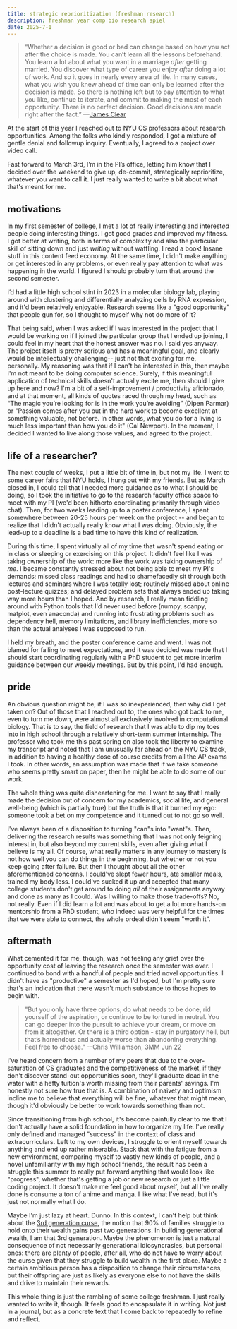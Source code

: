 ```yaml
---
title: strategic reprioritization (freshman research)
description: freshman year comp bio research spiel
date: 2025-7-1
---
```

> “Whether a decision is good or bad can change based on how you act after the choice is made.
> You can’t learn all the lessons beforehand. You learn a lot about what you want in a marriage _after_ getting married. You discover what type of career you enjoy _after_ doing a lot of work. And so it goes in nearly every area of life. In many cases, what you wish you knew ahead of time can only be learned after the decision is made.
> So there is nothing left but to pay attention to what you like, continue to iterate, and commit to making the most of each opportunity. There is no perfect decision. Good decisions are made right after the fact.” —[James Clear](https://jamesclear.com/3-2-1/february-13-2025#:~:text=%E2%80%9CWhether%20a%20decision,after%20the%20fact.%E2%80%9D)

At the start of this year I reached out to NYU CS professors about research opportunities. Among the folks who kindly responded, I got a mixture of gentle denial and followup inquiry. Eventually, I agreed to a project over video call.

Fast forward to March 3rd, I’m in the PI’s office, letting him know that I decided over the weekend to give up, de-commit, strategically reprioritize, whatever you want to call it. I just really wanted to write a bit about what that's meant for me.

## motivations

In my first semester of college, I met a lot of really interesting and interest*ed* people doing interesting things. I got good grades and improved my fitness. I got better at writing, both in terms of complexity and also the particular skill of sitting down and just _writing_ without waffling. I read a book! Insane stuff in this content feed economy. At the same time, I didn't make anything or get interested in any problems, or even really pay attention to what was happening in the world. I figured I should probably turn that around the second semester.

I’d had a little high school stint in 2023 in a molecular biology lab, playing around with clustering and differentially analyzing cells by RNA expression, and it'd been relatively enjoyable. Research seems like a "good opportunity" that people gun for, so I thought to myself why not do more of it?

That being said, when I was asked if I was interested in the project that I would be working on if I joined the particular group that I ended up joining, I could feel in my heart that the honest answer was no. I said yes anyway. The project itself is pretty serious and has a meaningful goal, and clearly would be intellectually challenging-- just not that exciting for me, personally. My reasoning was that if I can't be interested in this, then maybe I'm not meant to be doing computer science. Surely, if this meaningful application of technical skills doesn't actually excite me, then should I give up here and now? I'm a bit of a self-improvement / productivity aficionado, and at that moment, all kinds of quotes raced through my head, such as “The magic you’re looking for is in the work you’re avoiding” (Dipen Parmar) or "Passion comes after you put in the hard work to become excellent at something valuable, not before. In other words, what you do for a living is much less important than how you do it" (Cal Newport). In the moment, I decided I wanted to live along those values, and agreed to the project.

## life of a researcher?

The next couple of weeks, I put a little bit of time in, but not my life. I went to some career fairs that NYU holds, I hung out with my friends. But as March closed in, I could tell that I needed more guidance as to what I should be doing, so I took the initiative to go to the research faculty office space to meet with my PI (we'd been hitherto coordinating primarily through video chat). Then, for two weeks leading up to a poster conference, I spent somewhere between 20-25 hours per week on the project -- and began to realize that I didn't actually really know what I was doing. Obviously, the lead-up to a deadline is a bad time to have this kind of realization.

During this time, I spent virtually all of my time that wasn't spend eating or in class or sleeping or exercising on this project. It didn't feel like I was taking ownership of the work: more like the work was taking ownership of *me*. I became constantly stressed about not being able to meet my PI's demands; missed class readings and had to shamefacedly sit through both lectures and seminars where I was totally lost; routinely missed about online post-lecture quizzes; and delayed problem sets that always ended up taking way more hours than I hoped. And by research, I really mean fiddling around with Python tools that I'd never used before (numpy, scanpy, matplot, even anaconda) and running into frustrating problems such as dependency hell, memory limitations, and library inefficiencies, more so than the actual analyses I was supposed to run.

I held my breath, and the poster conference came and went. I was not blamed for failing to meet expectations, and it was decided was made that I should start coordinating regularly with a PhD student to get more interim guidance between our weekly meetings. But by this point, I'd had enough.

## pride

An obvious question might be, if I was so inexperienced, then why did I get taken on? Out of those that I reached out to, the ones who got back to me, even to turn me down, were almost all exclusively involved in computational biology. That is to say, the field of research that I was able to dip my toes into in high school through a relatively short-term summer internship. The professor who took me this past spring on also took the liberty to examine my transcript and noted that I am unusually far ahead on the NYU CS track, in addition to having a healthy dose of course credits from all the AP exams I took. In other words, an assumption was made that if we take someone who seems pretty smart on paper, then he might be able to do some of our work.

The whole thing was quite disheartening for me. I want to say that I really made the decision out of concern for my academics, social life, and general well-being (which is partially true) but the truth is that it burned my ego: someone took a bet on my competence and it turned out to not go so well.

I've always been of a disposition to turning "can"s into "want"s. Then, delivering the research results was something that I was not only feigning interest in, but also beyond my current skills, even after giving what I believe is my all. Of course, what really matters in any journey to mastery is not how well you can do things in the beginning, but whether or not you keep going after failure. But then I thought about all the other aforementioned concerns. I could've slept fewer hours, ate smaller meals, trained my body less. I could've sucked it up and accepted that many college students don't get around to doing *all* of their assignments anyway and done as many as I could. Was I willing to make those trade-offs? No, not really. Even if I did learn a lot and was about to get a lot more hands-on mentorship from a PhD student, who indeed was very helpful for the times that we were able to connect, the whole ordeal didn't seem "worth it".

## aftermath

What cemented it for me, though, was not feeling any grief over the opportunity cost of leaving the research once the semester was over. I continued to bond with a handful of people and tried novel opportunities. I didn't have as "productive" a semester as I'd hoped, but I'm pretty sure that's an indication that there wasn't much substance to those hopes to begin with.

> "But you only have three options; do what needs to be done, rid yourself of the aspiration, or continue to be tortured in neutral.
> You can go deeper into the pursuit to achieve your dream, or move on from it altogether.
> Or there is a third option - stay in purgatory hell, but that’s horrendous and actually worse than abandoning everything.
> Feel free to choose." --Chris Williamson, 3MM Jun 22

I've heard concern from a number of my peers that due to the over-saturation of CS graduates and the competitiveness of the market, if they don't discover stand-out opportunities soon, they'll graduate dead in the water with a hefty tuition's worth missing from their parents' savings. I'm honestly not sure how true that is. A combination of naivety and optimism incline me to believe that everything will be fine, whatever that might mean, though it'd obviously be better to work towards something than not.

Since transitioning from high school, it's become painfully clear to me that I don't actually have a solid foundation in how to organize my life. I've really only defined and managed "success" in the context of class and extracurriculars. Left to my own devices, I struggle to orient myself towards anything and end up rather miserable. Stack that with the fatigue from a new environment, comparing myself to vastly new kinds of people, and a novel unfamiliarity with my high school friends, the result has been a struggle this summer to really put forward anything that would look like "progress", whether that's getting a job or new research or just a little coding project. It doesn't make me feel good about myself, but all I've really done is consume a ton of anime and manga. I like what I've read, but it's just not normally what I do.

Maybe I'm just lazy at heart. Dunno. In this context, I can't help but think about the [3rd generation curse](https://www.cfainstitute.org/insights/articles/third-generation-wealth-curse-advisor-solutions), the notion that 90% of families struggle to hold onto their wealth gains past two generations. In building generational wealth, I am that 3rd generation. Maybe the phenomenon is just a natural consequence of not necessarily generational idiosyncrasies, but personal ones: there are plenty of people, after all, who do not have to worry about the curse given that they struggle to build wealth in the first place. Maybe a certain ambitious person has a disposition to change their circumstances, but their offspring are just as likely as everyone else to not have the skills and drive to maintain their rewards.

This whole thing is just the rambling of some college freshman. I just really wanted to write it, though. It feels good to encapsulate it in writing. Not just in a journal, but as a concrete text that I come back to repeatedly to refine and reflect.